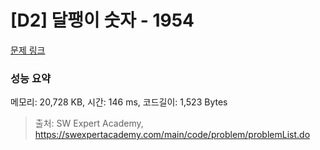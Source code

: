 # [D2] 달팽이 숫자 - 1954 

[문제 링크](https://swexpertacademy.com/main/code/problem/problemDetail.do?contestProbId=AV5PobmqAPoDFAUq) 

### 성능 요약

메모리: 20,728 KB, 시간: 146 ms, 코드길이: 1,523 Bytes



> 출처: SW Expert Academy, https://swexpertacademy.com/main/code/problem/problemList.do